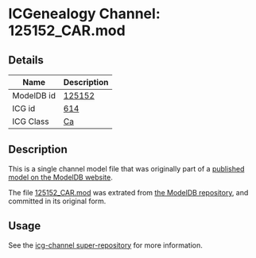 # ICGenealogy Channel: 125152\_CAR.mod

## Details

Name | Description
---- | -----------
ModelDB id | [125152](http://senselab.med.yale.edu/ModelDB/ShowModel.cshtml?model=125152)
ICG id | [614](http://icg.neurotheory.ox.ac.uk/channels/3/614)
ICG Class | [Ca](http://icg.neurotheory.ox.ac.uk/channels/3)

## Description

This is a single channel model file that was originally part of a [published model on the ModelDB website](http://senselab.med.yale.edu/mModelDB/ShowModel.cshtml?model=125152).

The file [125152\_CAR.mod](125152_CAR.mod) was extrated from [the ModelDB repository](http://senselab.med.yale.edu/ModelDB/ShowModel.cshtml?model=125152), and committed in its original form.

## Usage

See the [icg-channel super-repository](https://github.com/icgenealogy/icg-channels) for more information.